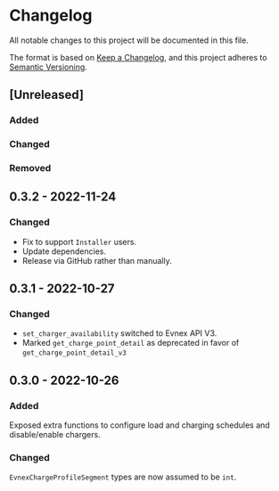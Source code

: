 # Changelog
All notable changes to this project will be documented in this file.

The format is based on [Keep a Changelog](https://keepachangelog.com/en/1.0.0/),
and this project adheres to [Semantic Versioning](https://semver.org/spec/v2.0.0.html).

## [Unreleased]
### Added
### Changed
### Removed


## 0.3.2 - 2022-11-24

### Changed

- Fix to support `Installer` users.
- Update dependencies.
- Release via GitHub rather than manually.

## 0.3.1 - 2022-10-27

### Changed

- `set_charger_availability` switched to Evnex API V3.
- Marked `get_charge_point_detail` as deprecated in favor of `get_charge_point_detail_v3`


## 0.3.0 - 2022-10-26

### Added

Exposed extra functions to configure load and charging schedules and disable/enable chargers.

### Changed

`EvnexChargeProfileSegment` types are now assumed to be `int`.
